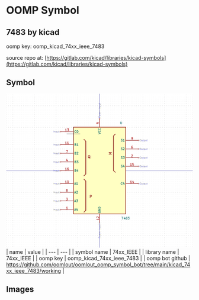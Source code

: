 # OOMP Symbol  
## 7483  by kicad  
  
oomp key: oomp_kicad_74xx_ieee_7483  
  
source repo at: [https://gitlab.com/kicad/libraries/kicad-symbols](https://gitlab.com/kicad/libraries/kicad-symbols)  
## Symbol  
  
[![working.png](working_600.png)](working.png)  
| name | value | 
| --- | --- | 
| symbol name | 74xx_IEEE | 
| library name | 74xx_IEEE | 
| oomp key | oomp_kicad_74xx_ieee_7483 | 
| oomp bot github | https://github.com/oomlout/oomlout_oomp_symbol_bot/tree/main/kicad_74xx_ieee_7483/working | 
## Images  
